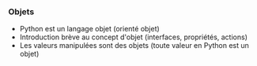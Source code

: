 ### Objets

* Python est un langage objet (orienté objet)
* Introduction brève au concept d'objet (interfaces, propriétés, actions)
* Les valeurs manipulées sont des objets (toute valeur en Python est un objet)
